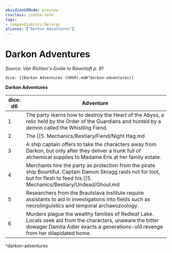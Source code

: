 ```yaml
---
obsidianUIMode: preview
cssclass: json5e-note
tags:
- compendium/src/5e/vrgr
aliases: ["Darkon Adventures"]
---
```

# Darkon Adventures
*Source: Van Richten's Guide to Ravenloft p. 91* 

`dice: [[Darkon Adventures (VRGR).md#^darkon-adventures]]`

**Darkon Adventures**

| dice: d6 | Adventure |
|----------|-----------|
| 1 | The party learns how to destroy the Heart of the Abyss, a relic held by the Order of the Guardians and hunted by a demon called the Whistling Fiend. |
| 2 | The [[5. Mechanics/Bestiary/Fiend/Night Hag.md|night hag]] Styrix has created a device called the Rift Spanner that she plans to use to escape the Domains of Dread. She just needs to transform a few hundred innocents into larvae to power it. |
| 3 | A ship captain offers to take the characters away from Darkon, but only after they deliver a trunk full of alchemical supplies to Madame Eris at her family estate. |
| 4 | Merchants hire the party as protection from the pirate ship Bountiful. Captain Damon Skragg raids not for loot, but for flesh to feed his [[5. Mechanics/Bestiary/Undead/Ghoul.md|ghoul]] crew. |
| 5 | Researchers from the Brautslava Institute require assistants to aid in investigations into fields such as necrolinguistics and temporal archaeozoology. |
| 6 | Murders plague the wealthy families of Redleaf Lake. Locals seek aid from the characters, unaware the bitter dowager Damita Adler exacts a generations-old revenge from her dilapidated home. |
^darkon-adventures